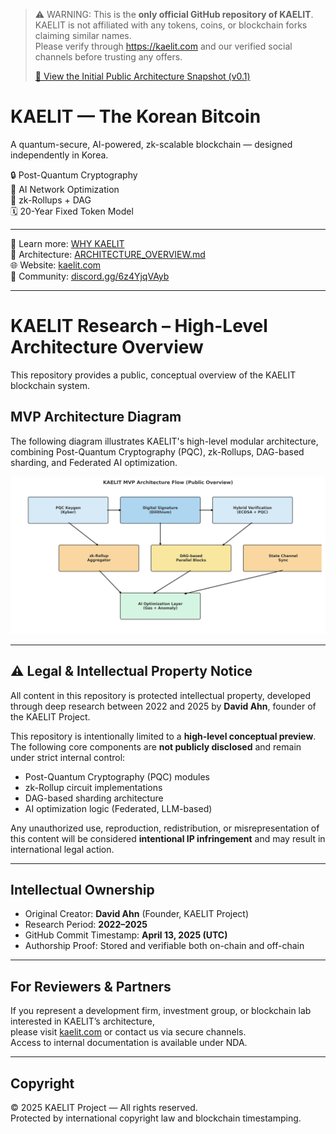 > ⚠️ WARNING: This is the **only official GitHub repository of KAELIT**.  
> KAELIT is not affiliated with any tokens, coins, or blockchain forks claiming similar names.  
> Please verify through https://kaelit.com and our verified social channels before trusting any offers.
>
> [📌 View the Initial Public Architecture Snapshot (v0.1)](https://github.com/kaelitcom/kaelit-research/releases/tag/v0.1)


# KAELIT — The Korean Bitcoin

A quantum-secure, AI-powered, zk-scalable blockchain — designed independently in Korea.

🔒 Post-Quantum Cryptography  
🧠 AI Network Optimization  
🧱 zk-Rollups + DAG  
🗓️ 20-Year Fixed Token Model

---

📘 Learn more: [WHY KAELIT](./WHY_KAELIT.md)  
🧠 Architecture: [ARCHITECTURE_OVERVIEW.md](./ARCHITECTURE_OVERVIEW.md)  
🌐 Website: [kaelit.com](https://kaelit.com)  
💬 Community: [discord.gg/6z4YjqVAyb](https://discord.gg/6z4YjqVAyb)

---

# KAELIT Research – High-Level Architecture Overview

This repository provides a public, conceptual overview of the KAELIT blockchain system.

## MVP Architecture Diagram

The following diagram illustrates KAELIT's high-level modular architecture,  
combining Post-Quantum Cryptography (PQC), zk-Rollups, DAG-based sharding, and Federated AI optimization.

![KAELIT Architecture](images/kaelit_architecture_diagram.png)

---

## ⚠️ Legal & Intellectual Property Notice

All content in this repository is protected intellectual property, developed through deep research between 2022 and 2025 by **David Ahn**, founder of the KAELIT Project.

This repository is intentionally limited to a **high-level conceptual preview**.  
The following core components are **not publicly disclosed** and remain under strict internal control:

- Post-Quantum Cryptography (PQC) modules  
- zk-Rollup circuit implementations  
- DAG-based sharding architecture  
- AI optimization logic (Federated, LLM-based)

Any unauthorized use, reproduction, redistribution, or misrepresentation of this content will be considered **intentional IP infringement** and may result in international legal action.

---

## Intellectual Ownership

- Original Creator: **David Ahn** (Founder, KAELIT Project)  
- Research Period: **2022–2025**  
- GitHub Commit Timestamp: **April 13, 2025 (UTC)**  
- Authorship Proof: Stored and verifiable both on-chain and off-chain

---

## For Reviewers & Partners

If you represent a development firm, investment group, or blockchain lab interested in KAELIT’s architecture,  
please visit [kaelit.com](https://kaelit.com) or contact us via secure channels.  
Access to internal documentation is available under NDA.

---

## Copyright

© 2025 KAELIT Project — All rights reserved.  
Protected by international copyright law and blockchain timestamping.

